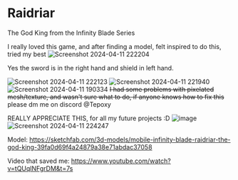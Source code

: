 # Raidriar
The God King from the Infinity Blade Series

I really loved this game, and after finding a model, felt inspired to do this, tried my best
![Screenshot 2024-04-11 222204](https://github.com/Tepoxyy/Raidriar/assets/166188075/9807b562-b2b1-4160-a72d-1c63acbd38c1)

Yes the sword is in the right hand and shield in left hand.

![Screenshot 2024-04-11 222123](https://github.com/Tepoxyy/Raidriar/assets/166188075/b51bd53b-773d-4a8c-91cf-54627ffedf53)
![Screenshot 2024-04-11 221940](https://github.com/Tepoxyy/Raidriar/assets/166188075/9e3edabc-1b6c-4588-93ad-a55a01aedf21)
![Screenshot 2024-04-11 190334](https://github.com/Tepoxyy/Raidriar/assets/166188075/cd35370b-ef24-4218-8eea-d82d0782f98c)
~~I had some problems with pixelated mesh/texture, and wasn't sure what to do, if anyone knows how to fix this~~ please dm me on discord @Tepoxy

REALLY APPRECIATE THIS, for all my future projects :D
![image](https://github.com/Tepoxyy/Raidriar/assets/166188075/6f699844-ba00-405a-9bdb-5b4fe95c4c43)
![Screenshot 2024-04-11 224247](https://github.com/Tepoxyy/Raidriar/assets/166188075/785146ff-748e-4a9c-815d-f9dfec514fcf)


Model: https://sketchfab.com/3d-models/mobile-infinity-blade-raidriar-the-god-king-39fa0d69f4a24879a38e71abdac37058

Video that saved me: https://www.youtube.com/watch?v=tQUqlNFgrDM&t=7s
